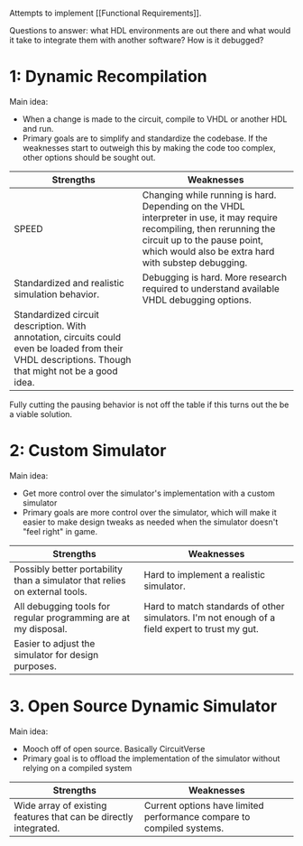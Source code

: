 Attempts to implement [[Functional Requirements]].

Questions to answer: what HDL environments are out there and what would it take to integrate them with another software? How is it debugged?

# 1: Dynamic Recompilation
Main idea:
 - When a change is made to the circuit, compile to VHDL or another HDL and run.
 - Primary goals are to simplify and standardize the codebase. If the weaknesses start to outweigh this by making the code too complex, other options should be sought out.

| Strengths                                                                                                                                            | Weaknesses                                                                                                                                                                                                     |
| ---------------------------------------------------------------------------------------------------------------------------------------------------- | -------------------------------------------------------------------------------------------------------------------------------------------------------------------------------------------------------------- |
| SPEED                                                                                                                                                | Changing while running is hard. Depending on the VHDL interpreter in use, it may require recompiling, then rerunning the circuit up to the pause point, which would also be extra hard with substep debugging. |
| Standardized and realistic simulation behavior.                                                                                                      | Debugging is hard. More research required to understand available VHDL debugging options.                                                                                                                      |
| Standardized circuit description. With annotation, circuits could even be loaded from their VHDL descriptions. Though that might not be a good idea. |                                                                                                                                                                                                                |
Fully cutting the pausing behavior is not off the table if this turns out the be a viable solution.
# 2: Custom Simulator
Main idea:
 - Get more control over the simulator's implementation with a custom simulator
 - Primary goals are more control over the simulator, which will make it easier to make design tweaks as needed when the simulator doesn't "feel right" in game.

| Strengths                                                                   | Weaknesses                                                                                     |
| --------------------------------------------------------------------------- | ---------------------------------------------------------------------------------------------- |
| Possibly better portability than a simulator that relies on external tools. | Hard to implement a realistic simulator.                                                       |
| All debugging tools for regular programming are at my disposal.             | Hard to match standards of other simulators. I'm not enough of a field expert to trust my gut. |
| Easier to adjust the simulator for design purposes.                         |                                                                                                |
# 3. Open Source Dynamic Simulator
Main idea:
 - Mooch off of open source. Basically CircuitVerse
 - Primary goal is to offload the implementation of the simulator without relying on a compiled system


| Strengths                                                        | Weaknesses                                                            |
| ---------------------------------------------------------------- | --------------------------------------------------------------------- |
| Wide array of existing features that can be directly integrated. | Current options have limited performance compare to compiled systems. |
